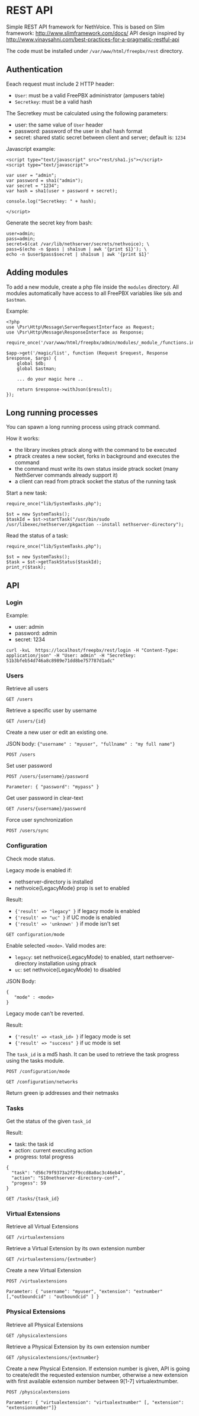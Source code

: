 # REST API

Simple REST API framework for NethVoice.
This is based on Slim framework: http://www.slimframework.com/docs/
API design inspired by http://www.vinaysahni.com/best-practices-for-a-pragmatic-restful-api

The code must be installed under `/var/www/html/freepbx/rest` directory.

## Authentication

Eeach request must include 2 HTTP header:

- `User`: must be a valid FreePBX administrator (ampusers table)
- `Secretkey`: must be a valid hash

The Secretkey must be calculated using the following parameters:
- user: the same value of `User` header
- password: password of the user in sha1 hash format
- secret: shared static secret between client and server; default is: `1234`

Javascript example:

```
<script type="text/javascript" src="rest/sha1.js"></script>
<script type="text/javascript">

var user = "admin";
var password = sha1("admin");
var secret = "1234";
var hash = sha1(user + password + secret);

console.log("Secretkey: " + hash);

</script>

```

Generate the secret key from bash:

```
user=admin;
pass=admin;
secret=$(cat /var/lib/nethserver/secrets/nethvoice); \
pass=$(echo -n $pass | sha1sum | awk '{print $1}'); \
echo -n $user$pass$secret | sha1sum | awk '{print $1}'
```


## Adding modules

To add a new module, create a php file inside the `modules` directory.
All modules automatically have access to all FreePBX variables
like `$db` and `$astman`.

Example:

```
<?php
use \Psr\Http\Message\ServerRequestInterface as Request;
use \Psr\Http\Message\ResponseInterface as Response;

require_once('/var/www/html/freepbx/admin/modules/_module_/functions.inc.php');

$app->get('/magic/list', function (Request $request, Response $response, $args) {
    global $db;
    global $astman;

    ... do your magic here ..

    return $response->withJson($result);
});
```

## Long running processes

You can spawn a long running process using ptrack command.

How it works:
- the library invokes ptrack along with the command to be executed
- ptrack creates a new socket, forks in background and executes the command
- the command must write its own status inside ptrack socket (many NethServer commands already support it)
- a client can read from ptrack socket the status of the running task

Start a new task:
```
require_once("lib/SystemTasks.php");

$st = new SystemTasks();
$taskId = $st->startTask("/usr/bin/sudo /usr/libexec/nethserver/pkgaction --install nethserver-directory");

```

Read the status of a task:
```
require_once("lib/SystemTasks.php");

$st = new SystemTasks();
$task = $st->getTaskStatus($taskId);
print_r($task);
```


## API

### Login

Example:

- user: admin
- password: admin
- secret: 1234

```
curl -kvL  https://localhost/freepbx/rest/login -H "Content-Type: application/json" -H "User: admin" -H "Secretkey: 51b3bfeb54d746a8c8989e71dd8be757787d1adc"

```

### Users

Retrieve all users

```
GET /users
```

Retrieve a specific user by username

```
GET /users/{id}
```

Create a new user or edit an existing one.

JSON body:
``{"username" : "myuser", "fullname" : "my full name"}``

```
POST /users
```

Set user password

```
POST /users/{username}/password

Parameter: { "password": "mypass" }
```

Get user password in clear-text
```
GET /users/{username}/password
```

Force user synchronization
```
POST /users/sync
```

### Configuration

Check  mode status.

Legacy mode is enabled if:
- nethserver-directory is installed
- nethvoice{LegacyMode} prop is set to enabled

Result:
  - `{'result' => "legacy" }` if legacy mode is enabled
  - `{'result' => "uc" }` if UC  mode is enabled
  - `{'result' => 'unknown' }` if mode isn't set

```
GET configuration/mode
```

Enable selected `<mode>`.
Valid modes are:
- `legacy`: set nethvoice{LegacyMode} to enabled, start nethserver-directory installation using ptrack
- `uc`: set nethvoice{LegacyMode} to disabled

JSON Body:
```
{
   "mode" : <mode>
}
```

Legacy mode can't be reverted.

Result:
 - `{'result' => <task_id> }` if legacy mode is set
 - `{'result' => "success" }` if uc mode is set


The `task_id` is a md5 hash.
It can be used to retrieve the task progress using the tasks module.

```
POST /configuration/mode

```


```
GET /configuration/networks
```

Return green ip addresses and their netmasks


### Tasks

Get the status of the given `task_id`

Result:

- task: the task id
- action: current executing action
- progress: total progress
```
{
  "task": "d56c79f9373a2f2f9ccd8a0ac3c46eb4",
  "action": "S10nethserver-directory-conf",
  "progess": 59
}
```

```
GET /tasks/{task_id}
```


### Virtual Extensions

Retrieve all Virtual Extensions

```
GET /virtualextensions
```

Retrieve a Virtual Extension by its own extension number

```
GET /virtualextensions/{extnumber}
```

Create a new Virtual Extension

```
POST /virtualextensions
```

```
Parameter: { "username": "myuser", "extension": "extnumber"[,"outboundcid" : "outboundcid" ] }
```

### Physical Extensions

Retrieve all Physical Extensions

```
GET /physicalextensions
```

Retrieve a Physical Extension by its own extension number

```
GET /physicalextensions/{extnumber}
```

Create a new Physical Extension. If extension number is given, API is going to create/edit the requested extension number, otherwise a new extension with first available extension number between 9[1-7] virtualextnumber.

```
POST /physicalextensions
```

```
Parameter: { "virtualextension": "virtualextnumber" [, "extension": "extensionnumber"]}
```
